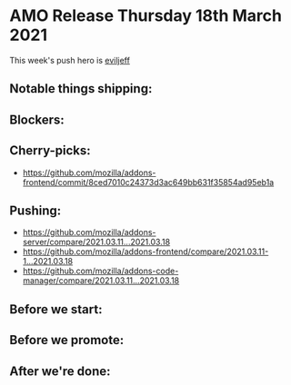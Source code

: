 # AMO Release Thursday 18th March 2021

This week's push hero is [eviljeff](https://github.com/eviljeff)

## Notable things shipping:

## Blockers:

## Cherry-picks:

- https://github.com/mozilla/addons-frontend/commit/8ced7010c24373d3ac649bb631f35854ad95eb1a

## Pushing:

- https://github.com/mozilla/addons-server/compare/2021.03.11...2021.03.18
- https://github.com/mozilla/addons-frontend/compare/2021.03.11-1...2021.03.18
- https://github.com/mozilla/addons-code-manager/compare/2021.03.11...2021.03.18

## Before we start:

## Before we promote:

## After we're done:
